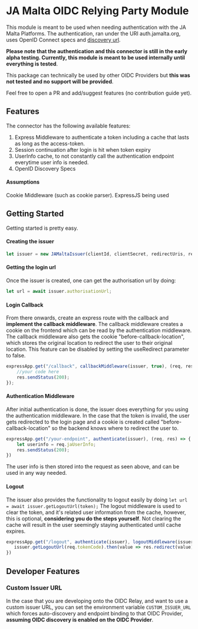 # JA Malta OIDC Relying Party Module

This module is meant to be used when needing authentication with the JA Malta Platforms.  The authentication, ran under the URI auth.jamalta.org, uses OpenID Connect specs and [discovery url](https://auth.jamalta.org/.well-known/openid-configuration).  

**Please note that the authentication and this connector is still in the early alpha testing.  Currently, this module is meant to be used internally until everything is tested**.

This package can technically be used by other OIDC Providers but **this was not tested and no support will be provided**.  

Feel free to open a PR and add/suggest features (no contribution guide yet).
## Features
The connector has the following available features:
1. Express Middleware to authenticate a token including a cache that lasts as long as the access-token.
2. Session continuation after login is hit when token expiry
3. UserInfo cache, to not constantly call the authentication endpoint everytime user info is needed.
4. OpenID Discovery Specs

#### Assumptions
Cookie Middleware (such as cookie parser).
ExpressJS being used

## Getting Started
Getting started is pretty easy.  

#### Creating the issuer
```js 
let issuer = new JAMaltaIssuer(clientId, clientSecret, redirectUris, responseTypes, scopes);
```

#### Getting the login url
Once the issuer is created, one can get the authorisation url by doing:
```js
let url = await issuer.authorisationUrl;
```

#### Login Callback
From there onwards, create an express route with the callback and **implement the callback middleware**.  The callback middleware creates a cookie on the frontend which can be read by the authentication middleware.  The callback middleware also gets the cookie "before-callback-location", which stores the original location to redirect the user to their original location.  This feature can be disabled by setting the useRedirect parameter to false.
```js
expressApp.get("/callback", callbackMiddleware(issuer, true), (req, res) => {
    //your code here
    res.sendStatus(200);
});
```

#### Authentication Middleware
After initial authentication is done, the issuer does everything for you using the authentication middleware.  In the case that the token is invalid, the user gets redirected to the login page and a cookie is created called "before-callback-location" so the backend knows where to redirect the user to.
```js
expressApp.get("/your-endpoint", authenticate(issuer), (req, res) => {
    let userinfo = req.jaUserInfo;
    res.sendStatus(200);
})
```
The user info is then stored into the request as seen above, and can be used in any way needed.

#### Logout
The issuer also provides the functionality to logout easily by doing `let url = await issuer.getLogoutUrl(token);`  The logout middleware is used to clear the token, and it's related user information from the cache, however, this is optional, **considering you do the steps yourself**.  Not clearing the cache will result in the user seemingly staying authenticated until cache expires.
```js
expressApp.get("/logout", authenticate(issuer), logoutMiddleware(issuer), (req, res) => {
   issuer.getLogoutUrl(req.tokenCode).then(value => res.redirect(value));
})
```

## Developer Features
### Custom Issuer URL
In the case that you are developing onto the OIDC Relay, and want to use a custom issuer URL, you can set the environment variable `CUSTOM_ISSUER_URL` which forces auto-discovery and endpoint binding to that OIDC Provider, **assuming OIDC discovery is enabled on the OIDC Provider**. 
